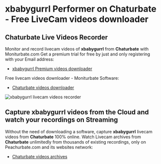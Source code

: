 # xbabygurrl Performer on Chaturbate - Free LiveCam videos downloader

## Chaturbate Live Videos Recorder

Monitor and record livecam videos of **xbabygurrl** from **Chaturbate** with Moniturbate.com
Get a premium trial for free by just and only registering with your Email address:
* [xbabygurrl Premium videos downloader](https://moniturbate.com/request-demo-licence-key.html)

Free livecam videos downloader - Moniturbate Software:
* [Chaturbate videos downloader](https://moniturbate.com/moniturbate-download-software.html)

![xbabygurrl livecam videos recorder](https://peachurnet.com/templates/moniturbate-software.png)


## Capture xbabygurrl videos from the Cloud and watch your recordings on Streaming

Without the need of downloading a software, capture **xbabygurrl** livecam videos from **Chaturbate** 100% online.
Watch Livecam archives from **Chaturbate** unlimitedly from thousands of existing recordings, only on Peachurbate.com and its websites network:
* [Chaturbate videos archives](https://peachurnet.com/)